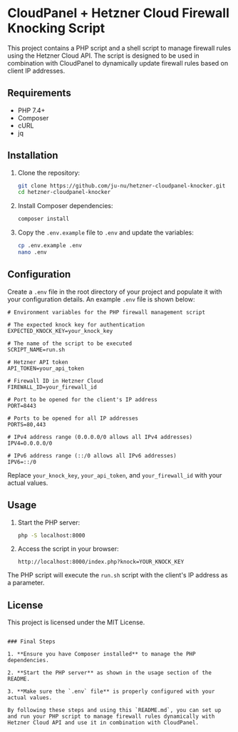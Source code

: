 # CloudPanel + Hetzner Cloud Firewall Knocking Script

This project contains a PHP script and a shell script to manage firewall rules using the Hetzner Cloud API. The script is designed to be used in combination with CloudPanel to dynamically update firewall rules based on client IP addresses.

## Requirements

- PHP 7.4+
- Composer
- cURL
- jq

## Installation

1. Clone the repository:
   ```sh
   git clone https://github.com/ju-nu/hetzner-cloudpanel-knocker.git
   cd hetzner-cloudpanel-knocker
   ```

2. Install Composer dependencies:
   ```sh
   composer install
   ```

3. Copy the `.env.example` file to `.env` and update the variables:
   ```sh
   cp .env.example .env
   nano .env
   ```

## Configuration

Create a `.env` file in the root directory of your project and populate it with your configuration details. An example `.env` file is shown below:

```
# Environment variables for the PHP firewall management script

# The expected knock key for authentication
EXPECTED_KNOCK_KEY=your_knock_key

# The name of the script to be executed
SCRIPT_NAME=run.sh

# Hetzner API token
API_TOKEN=your_api_token

# Firewall ID in Hetzner Cloud
FIREWALL_ID=your_firewall_id

# Port to be opened for the client's IP address
PORT=8443

# Ports to be opened for all IP addresses
PORTS=80,443

# IPv4 address range (0.0.0.0/0 allows all IPv4 addresses)
IPV4=0.0.0.0/0

# IPv6 address range (::/0 allows all IPv6 addresses)
IPV6=::/0
```

Replace `your_knock_key`, `your_api_token`, and `your_firewall_id` with your actual values.

## Usage

1. Start the PHP server:
   ```sh
   php -S localhost:8000
   ```

2. Access the script in your browser:
   ```
   http://localhost:8000/index.php?knock=YOUR_KNOCK_KEY
   ```

The PHP script will execute the `run.sh` script with the client's IP address as a parameter.

## License

This project is licensed under the MIT License.
```

### Final Steps

1. **Ensure you have Composer installed** to manage the PHP dependencies.

2. **Start the PHP server** as shown in the usage section of the README.

3. **Make sure the `.env` file** is properly configured with your actual values.

By following these steps and using this `README.md`, you can set up and run your PHP script to manage firewall rules dynamically with Hetzner Cloud API and use it in combination with CloudPanel.
